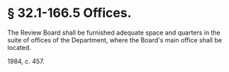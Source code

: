# § 32.1-166.5 Offices.

<p>The Review Board shall be furnished adequate space and quarters in the suite of offices of the Department, where the Board's main office shall be located.</p><p>1984, c. 457.</p>